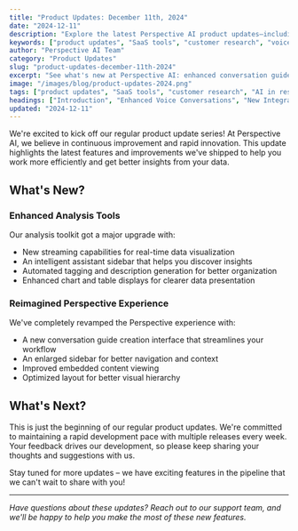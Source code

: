 ```yaml
---
title: "Product Updates: December 11th, 2024"
date: "2024-12-11"
description: "Explore the latest Perspective AI product updates—including enhanced conversation guides and a more robust analysis toolkit to streamline customer research."
keywords: ["product updates", "SaaS tools", "customer research", "voice conversations", "integrations", "AI in research", "B2B SaaS", "customer feedback"]
author: "Perspective AI Team"
category: "Product Updates"
slug: "product-updates-december-11th-2024"
excerpt: "See what's new at Perspective AI: enhanced conversation guides, expanded analysis toolkit, and better research tools that make capturing customer insights faster and easier than ever."
image: "/images/blog/product-updates-2024.png"
tags: ["product updates", "SaaS tools", "customer research", "AI in research", "B2B SaaS", "customer feedback"]
headings: ["Introduction", "Enhanced Voice Conversations", "New Integrations", "Improved Research Tools", "What’s Next"]
updated: "2024-12-11"
---
```


We're excited to kick off our regular product update series! At Perspective AI, we believe in continuous improvement and rapid innovation. This update highlights the latest features and improvements we've shipped to help you work more efficiently and get better insights from your data.

## What's New?

### Enhanced Analysis Tools
Our analysis toolkit got a major upgrade with:
- New streaming capabilities for real-time data visualization
- An intelligent assistant sidebar that helps you discover insights
- Automated tagging and description generation for better organization
- Enhanced chart and table displays for clearer data presentation

### Reimagined Perspective Experience
We've completely revamped the Perspective experience with:
- A new conversation guide creation interface that streamlines your workflow
- An enlarged sidebar for better navigation and context
- Improved embedded content viewing
- Optimized layout for better visual hierarchy

## What's Next?

This is just the beginning of our regular product updates. We're committed to maintaining a rapid development pace with multiple releases every week. Your feedback drives our development, so please keep sharing your thoughts and suggestions with us.

Stay tuned for more updates – we have exciting features in the pipeline that we can't wait to share with you!

---

*Have questions about these updates? Reach out to our support team, and we'll be happy to help you make the most of these new features.*
